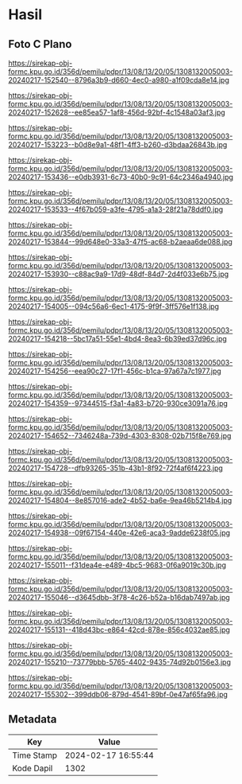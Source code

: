 # Hasil

## Foto C Plano

https://sirekap-obj-formc.kpu.go.id/356d/pemilu/pdpr/13/08/13/20/05/1308132005003-20240217-152540--8796a3b9-d660-4ec0-a980-a1f09cda8e14.jpg

https://sirekap-obj-formc.kpu.go.id/356d/pemilu/pdpr/13/08/13/20/05/1308132005003-20240217-152628--ee85ea57-1af8-456d-92bf-4c1548a03af3.jpg

https://sirekap-obj-formc.kpu.go.id/356d/pemilu/pdpr/13/08/13/20/05/1308132005003-20240217-153223--b0d8e9a1-48f1-4ff3-b260-d3bdaa26843b.jpg

https://sirekap-obj-formc.kpu.go.id/356d/pemilu/pdpr/13/08/13/20/05/1308132005003-20240217-153436--e0db3931-6c73-40b0-9c91-64c2346a4940.jpg

https://sirekap-obj-formc.kpu.go.id/356d/pemilu/pdpr/13/08/13/20/05/1308132005003-20240217-153533--4f67b059-a3fe-4795-a1a3-28f21a78ddf0.jpg

https://sirekap-obj-formc.kpu.go.id/356d/pemilu/pdpr/13/08/13/20/05/1308132005003-20240217-153844--99d648e0-33a3-47f5-ac68-b2aeaa6de088.jpg

https://sirekap-obj-formc.kpu.go.id/356d/pemilu/pdpr/13/08/13/20/05/1308132005003-20240217-153930--c88ac9a9-17d9-48df-84d7-2d4f033e6b75.jpg

https://sirekap-obj-formc.kpu.go.id/356d/pemilu/pdpr/13/08/13/20/05/1308132005003-20240217-154005--094c56a6-6ec1-4175-9f9f-3ff576e1f138.jpg

https://sirekap-obj-formc.kpu.go.id/356d/pemilu/pdpr/13/08/13/20/05/1308132005003-20240217-154218--5bc17a51-55e1-4bd4-8ea3-6b39ed37d96c.jpg

https://sirekap-obj-formc.kpu.go.id/356d/pemilu/pdpr/13/08/13/20/05/1308132005003-20240217-154256--eea90c27-17f1-456c-b1ca-97a67a7c1977.jpg

https://sirekap-obj-formc.kpu.go.id/356d/pemilu/pdpr/13/08/13/20/05/1308132005003-20240217-154359--97344515-f3a1-4a83-b720-930ce3091a76.jpg

https://sirekap-obj-formc.kpu.go.id/356d/pemilu/pdpr/13/08/13/20/05/1308132005003-20240217-154652--7346248a-739d-4303-8308-02b715f8e769.jpg

https://sirekap-obj-formc.kpu.go.id/356d/pemilu/pdpr/13/08/13/20/05/1308132005003-20240217-154728--dfb93265-351b-43b1-8f92-72f4af6f4223.jpg

https://sirekap-obj-formc.kpu.go.id/356d/pemilu/pdpr/13/08/13/20/05/1308132005003-20240217-154804--8e857016-ade2-4b52-ba6e-9ea46b5214b4.jpg

https://sirekap-obj-formc.kpu.go.id/356d/pemilu/pdpr/13/08/13/20/05/1308132005003-20240217-154938--09f67154-440e-42e6-aca3-9adde6238f05.jpg

https://sirekap-obj-formc.kpu.go.id/356d/pemilu/pdpr/13/08/13/20/05/1308132005003-20240217-155011--f31dea4e-e489-4bc5-9683-0f6a9019c30b.jpg

https://sirekap-obj-formc.kpu.go.id/356d/pemilu/pdpr/13/08/13/20/05/1308132005003-20240217-155046--d3645dbb-3f78-4c26-b52a-b16dab7497ab.jpg

https://sirekap-obj-formc.kpu.go.id/356d/pemilu/pdpr/13/08/13/20/05/1308132005003-20240217-155131--418d43bc-e864-42cd-878e-856c4032ae85.jpg

https://sirekap-obj-formc.kpu.go.id/356d/pemilu/pdpr/13/08/13/20/05/1308132005003-20240217-155210--73779bbb-5765-4402-9435-74d92b0156e3.jpg

https://sirekap-obj-formc.kpu.go.id/356d/pemilu/pdpr/13/08/13/20/05/1308132005003-20240217-155302--399ddb06-879d-4541-89bf-0e47af65fa96.jpg


## Metadata

| Key        | Value               |
| ---------- | ------------------- |
| Time Stamp | 2024-02-17 16:55:44 |
| Kode Dapil | 1302                |



